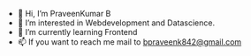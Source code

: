 - 👋 Hi, I’m PraveenKumar B
- 👀 I’m interested in Webdevelopment and Datascience.
- 🌱 I’m currently learning Frontend 
- 📫 If you want to reach me mail to bpraveenk842@gmail.com

<!---
praveenb15/praveenb15 is a ✨ special ✨ repository because its `README.md` (this file) appears on your GitHub profile.
You can click the Preview link to take a look at your changes.
--->
